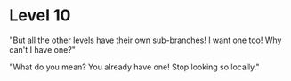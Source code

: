 Level 10
========

"But all the other levels have their own sub-branches! I want one too! 
Why can't I have one?"

"What do you mean? You already have one! Stop looking so locally."
